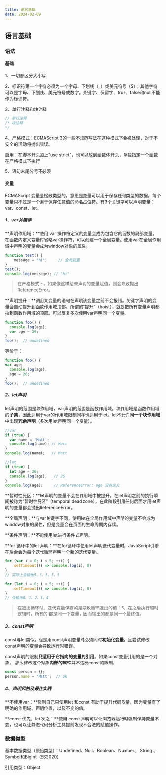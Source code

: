 ```yaml
---
title: 语言基础
date: 2024-02-09
---
```


## 语言基础

### 语法

#### 基础

1、一切都区分大小写

2、标识符第一个字符必须为一个字母、下划线（_）或美元符号（$）；其他字符可以是字母、下划线、美元符号或数字。关键字、保留字、true、false和null不能作为标识符。

3、单行注释和块注释

```js
// 单行注释
/* 块注释
*/
```

4、严格模式：ECMAScript 3的一些不规范写法在这种模式下会被处理，对于不安全的活动将抛出错误。

启用：在脚本开头加上"use strict"，也可以放到函数体开头，单独指定一个函数在严格模式下执行

5、语句末尾分号不必须

#### 变量

ECMAScript 变量是松散类型的，意思是变量可以用于保存任何类型的数据。每个变量只不过是一个用于保存任意值的命名占位符。有3个关键字可以声明变量：var、const、let。

##### 1、var关键字

**声明作用域：**使用 var 操作符定义的变量会成为包含它的函数的局部变量。在函数内定义变量时省略var操作符，可以创建一个全局变量。使用var在全局作用域中声明的变量会成为window对象的属性。

```js
function test() { 
	message = "hi";     // 全局变量 
} 
test(); 
console.log(message); // "hi" 
```

> 在严格模式下，如果像这样给未声明的变量赋值，则会导致抛出ReferenceError。

**声明提升：**调用某变量的语句在声明该变量之前不会报错。关键字声明的变量会自动提升到函数作用域顶部。所谓的“提升”（hoist），就是把所有变量声明都拉到函数作用域的顶部。可以反复多次使用var声明同一个变量。

```js
function foo() {  
  console.log(age); 
  var age = 26; 
} 
foo();  // undefined 
```

等价于：

```js
function foo() { 
var age; 
  console.log(age); 
  age = 26; 
} 
foo();  // undefined 
```

##### 2、let声明

let声明的范围是块作用域，var声明的范围是函数作用域。块作用域是函数作用域的**子集**，因此适用于var的作用域限制同样也适用于let。let不允许**同一个块作用域**中出现**冗余声明**（多次用let声明同一个变量）。

```js
//var
if (true) { 
  var name = 'Matt'; 
  console.log(name); // Matt 
} 
console.log(name);   // Matt 

//let
if (true) { 
  let age = 26; 
  console.log(age);   // 26 
} 
console.log(age);     // ReferenceError: age 没有定义 
```

**暂时性死区：**let声明的变量不会在作用域中被提升。在let声明之前的执行瞬间被称为“暂时性死区”（temporal dead zone），在此阶段引用任何后面才用let声明的变量都会抛出ReferenceError。

**全局声明：**与var关键字不同，使用let在全局作用域中声明的变量不会成为window对象的属性，但是变量会在页面的生命周期内存续。

**条件声明：**不能使用let进行条件式声明。

**for 循环中的let 声明：**在for循环中使用let声明迭代变量时，JavaScript引擎在后台会为每个迭代循环声明一个新的迭代变量。

```js
for (var i = 0; i < 5; ++i) { 
    setTimeout(() => console.log(i), 0) 
} 
// 实际上会输出5、5、5、5、5 
```

```js
for (let i = 0; i < 5; ++i) { 
    setTimeout(() => console.log(i), 0) 
} 
// 会输出0、1、2、3、4 
```

> 在退出循环时，迭代变量保存的是导致循环退出的值：5。在之后执行超时逻辑时，所有的i都是同一个变量，因而输出的都是同一个最终值。 

##### 3、const声明

const与let类似，但是用const声明变量时必须同时**初始化变量**，且尝试修改const声明的变量会导致运行时错误。 

const声明的限制**只适用于它指向的变量的引用**。如果const变量引用的是一个对象， 那么修改这个对象**内部的属性**并不违反const的限制。

```js
const person = {}; 
person.name = 'Matt';  // ok 
```

##### 4、声明风格及最佳实践

**不使用var：**限制自己只使用let 和const 有助于提升代码质量，因为变量有了明确的作用域、声明位置，以及不变的值。 

**const 优先，let 次之：**使用 const 声明可以让浏览器运行时强制保持变量不变，也可以让静态代码分析工具提前发现不合法的赋值操作。

### 数据类型

基本数据类型（原始类型）：Undefined、Null、Boolean、Number、 String 、Symbol和BigInt（ES2020）

引用类型：Object
